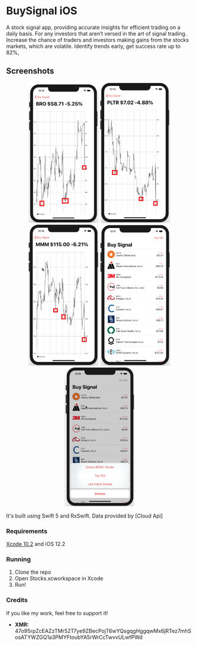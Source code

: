 # BuySignal iOS
A stock signal app, providing accurate insights for efficient trading on a daily basis. For any investors that aren’t versed in the art of signal trading. 
Increase the chance of traders and investors making gains from the stocks markets, which are volatile. Identify trends early, get success rate up to 82%,  


## Screenshots
<p align="middle">
<img width="190" src="https://github.com/softbalanced/buysignal-ios/blob/main/screen_b.PNG?raw=true">
<img width="190" src="https://github.com/softbalanced/buysignal-ios/blob/main/screen_c.PNG?raw=true">
<img width="190" src="https://github.com/softbalanced/buysignal-ios/blob/main/screen_d.PNG?raw=true">
<img width="190" src="https://github.com/softbalanced/buysignal-ios/blob/main/screen_home.PNG?raw=true">
<img width="190" src="https://github.com/softbalanced/buysignal-ios/blob/main/screen_like.PNG?raw=true">
</p>

It's built using Swift 5 and RxSwift. Data provided by [Cloud Api]

### Requirements
[Xcode 10.2](https://developer.apple.com/news/releases/) and iOS 12.2

### Running
1. Clone the repo
2. Open Stocks.xcworkspace in Xcode
3. Run!

### Credits
If you like my work, feel free to support it!

* **XMR:**  47o95rpZcEAZzTMr52T7ye9ZBecPojT6wYQsgqgHggqwMx6jRTez7mhSosATYWZGQ1a3PMYFtoubYA5rWrCcTwvvULwfPWd
